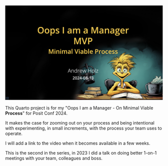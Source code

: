 

![TitlePage](https://github.com/icarusz/OopsImAManager-MVP/blob/main/images/OopsMVPTitle.png)


This Quarto project is for my "Oops I am a Manager - On Minimal Viable **Process**"
 for Posit Conf 2024.

It makes the case for zooming out on your process and being intentional with experimenting, in small increments, with the process your team uses to operate.

I will add a link to the video when it becomes available in a few weeks.

This is the second in the series, in 2023 I did a talk on doing better 1-on-1 meetings with your team, colleagues and boss.




